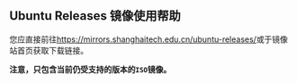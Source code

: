 ## Ubuntu Releases 镜像使用帮助

您应直接前往<https://mirrors.shanghaitech.edu.cn/ubuntu-releases/>或于镜像站首页获取下载链接。

**注意，只包含当前仍受支持的版本的`ISO`镜像。**